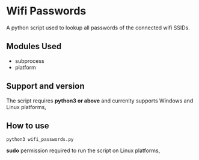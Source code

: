 # Wifi Passwords 
A python script used to lookup all passwords of the connected wifi SSIDs.  

## Modules Used
- subprocess
- platform

## Support and version
The script requires **python3 or above** and currenlty supports Windows and Linux platforms,

## How to use
```
python3 wifi_passwords.py
```
**sudo** permission required to run the script on Linux platforms, 

